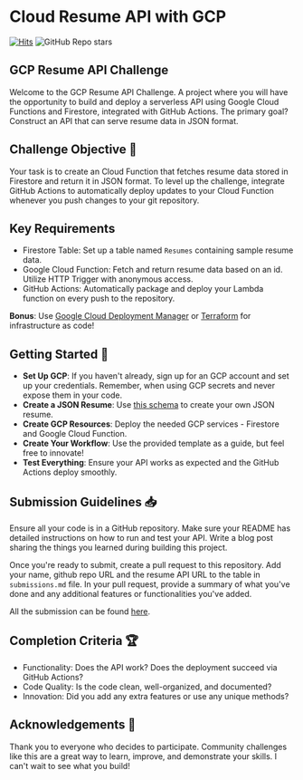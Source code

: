 # Cloud Resume API with GCP

[![Hits](https://hits.seeyoufarm.com/api/count/incr/badge.svg?url=https%3A%2F%2Fcloudresumeapi.dev&count_bg=%2379C83D&title_bg=%23555555&icon=&icon_color=%23E7E7E7&title=hits&edge_flat=false)](https://hits.seeyoufarm.com)
![GitHub Repo stars](https://img.shields.io/github/stars/rishabkumar7/aws-resume-api)

## GCP Resume API Challenge

Welcome to the GCP Resume API Challenge. A project where you will have the opportunity to build and deploy a serverless API using Google Cloud Functions and Firestore, integrated with GitHub Actions. The primary goal? Construct an API that can serve resume data in JSON format.

## Challenge Objective 🎯

Your task is to create an Cloud Function that fetches resume data stored in Firestore and return it in JSON format. To level up the challenge, integrate GitHub Actions to automatically deploy updates to your Cloud Function whenever you push changes to your git repository.

## Key Requirements

- Firestore Table: Set up a table named `Resumes` containing sample resume data.
- Google Cloud Function: Fetch and return resume data based on an id. Utilize HTTP Trigger with anonymous access.
- GitHub Actions: Automatically package and deploy your Lambda function on every push to the repository.

**Bonus**: Use [Google Cloud Deployment Manager](https://cloud.google.com/deployment-manager/docs) or [Terraform](https://www.terraform.io/) for infrastructure as code!

## Getting Started 🚀

- **Set Up GCP**: If you haven't already, sign up for an GCP account and set up your credentials. Remember, when using GCP secrets and never expose them in your code.
- **Create a JSON Resume**: Use [this schema](https://jsonresume.org/schema/) to create your own JSON resume.
- **Create GCP Resources**: Deploy the needed GCP services - Firestore and Google Cloud Function.
- **Create Your Workflow**: Use the provided template as a guide, but feel free to innovate!
- **Test Everything**: Ensure your API works as expected and the GitHub Actions deploy smoothly.

## Submission Guidelines 📥

Ensure all your code is in a GitHub repository.
Make sure your README has detailed instructions on how to run and test your API.
Write a blog post sharing the things you learned during building this project.

Once you're ready to submit, create a pull request to this repository.
Add your name, github repo URL and the resume API URL to the table in `submissions.md` file.
In your pull request, provide a summary of what you've done and any additional features or functionalities you've added.

All the submission can be found [here](/submissions).

## Completion Criteria 🏆

- Functionality: Does the API work? Does the deployment succeed via GitHub Actions?
- Code Quality: Is the code clean, well-organized, and documented?
- Innovation: Did you add any extra features or use any unique methods?

## Acknowledgements 👏

Thank you to everyone who decides to participate. Community challenges like this are a great way to learn, improve, and demonstrate your skills. I can't wait to see what you build!

